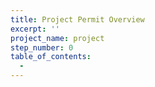 ```yaml
---
title: Project Permit Overview
excerpt: ''
project_name: project
step_number: 0
table_of_contents:
  - 
---
```

